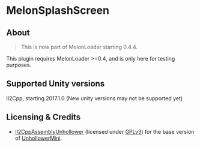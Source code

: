 # MelonSplashScreen

## About
> This is now part of MelonLoader starting 0.4.4.

This plugin requires MelonLoader >=0.4, and is only here for testing purposes.

## Supported Unity versions
Il2Cpp, starting 2017.1.0 (New unity versions may not be supported yet)

## Licensing & Credits
 - [Il2CppAssemblyUnhollower](https://github.com/knah/Il2CppAssemblyUnhollower) (licensed under [GPLv3](https://github.com/knah/Il2CppAssemblyUnhollower/blob/master/LICENSE)) for the base version of [UnhollowerMini](https://github.com/Slaynash/MelonSplashScreen/tree/master/MelonSplashScreen/UnhollowerMini).

